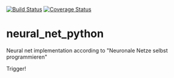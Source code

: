 [![Build Status](https://travis-ci.com/BenG2121/neural_net_python.svg?branch=master)](https://travis-ci.com/BenG2121/neural_net_python)
[![Coverage Status](https://coveralls.io/repos/github/BenG2121/neural_net_python/badge.svg?branch=master)](https://coveralls.io/github/BenG2121/neural_net_python?branch=master)
# neural_net_python
Neural net implementation according to "Neuronale Netze selbst programmieren"

Trigger!
